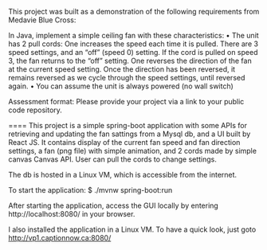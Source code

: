This project was built as a demonstration of the following requirements from Medavie Blue Cross:

In Java,  implement a simple ceiling fan with these characteristics:
•    The unit has 2 pull cords:   One increases the speed each time it is pulled.  There are 3 speed settings, and an “off” (speed 0) setting.   If the cord is pulled on speed 3, the fan returns to the “off” setting. One reverses the direction of the fan at the current speed setting. Once the direction has been reversed, it remains reversed as we cycle through the speed settings, until reversed again.
•    You can assume the unit is always powered (no wall switch)

Assessment format: Please provide your project via a link to your public code repository.

====
This project is a simple spring-boot application with some APIs for retrieving and updating the fan sattings from a Mysql db,
and a UI built by React JS. It contains display of the current fan speed and fan direction settings, a fan (png file) with simple animation,
and 2 cords made by simple canvas Canvas API. User can pull the cords to change settings.

The db is hosted in a Linux VM, which is accessible from the internet.

To start the application:
$ ./mvnw spring-boot:run

After starting the application, access the GUI locally by entering http://localhost:8080/ in your browser.

I also installed the application in a Linux VM. To have a quick look, just goto http://vp1.captionnow.ca:8080/

